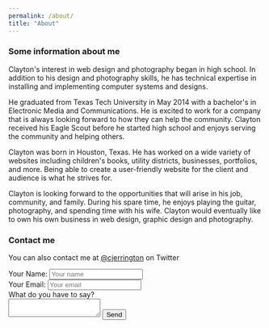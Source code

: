 ```yaml
---
permalink: /about/
title: "About"
---
```


### Some information about me

Clayton's interest in web design and photography began in high school. In addition to his design and photography skills, he has technical expertise in installing and implementing computer systems and designs.

He graduated from Texas Tech University in May 2014 with a bachelor's in Electronic Media and Communications. He is excited to work for a company that is always looking forward to how they can help the community. Clayton received his Eagle Scout before he started high school and enjoys serving the community and helping others.

Clayton was born in Houston, Texas. He has worked on a wide variety of websites including children's books, utility districts, businesses, portfolios, and more. Being able to create a user-friendly website for the client and audience is what he strives for.

Clayton is looking forward to the opportunities that will arise in his job, community, and family. During his spare time, he enjoys playing the guitar, photography, and spending time with his wife. Clayton would eventually like to own his own business in web design, graphic design and photography.

### Contact me

You can also contact me at [@cjerrington](http://twitter.com/cjerrington) on Twitter

<form action="https://formspree.io/f/xrgodley" method="post">Your Name: <input placeholder="Your name" type="text" name="name" /><br />Your Email: <input placeholder="Your email" type="text" name="_replyto" /><br />What do you have to say?<br /><textarea name="body"></textarea> <input value="{{ site.url }}/thanks/" type="hidden" name="_next" /> <input value="Contact from website!" type="hidden" name="_subject" /> <input style="display:none" type="text" name="_gotcha" /> <input value="Send" type="submit" /></form>
